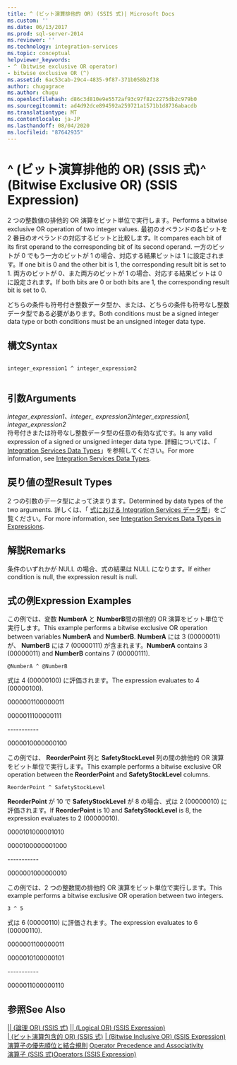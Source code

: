 ```yaml
---
title: ^ (ビット演算排他的 OR) (SSIS 式)| Microsoft Docs
ms.custom: ''
ms.date: 06/13/2017
ms.prod: sql-server-2014
ms.reviewer: ''
ms.technology: integration-services
ms.topic: conceptual
helpviewer_keywords:
- ^ (bitwise exclusive OR operator)
- bitwise exclusive OR (^)
ms.assetid: 6ac53cab-29c4-4835-9f87-371b058b2f38
author: chugugrace
ms.author: chugu
ms.openlocfilehash: d86c3d810e9e5572af93c97f82c2275db2c979b0
ms.sourcegitcommit: ad4d92dce894592a259721a1571b1d8736abacdb
ms.translationtype: MT
ms.contentlocale: ja-JP
ms.lasthandoff: 08/04/2020
ms.locfileid: "87642935"
---
```

# <a name="-bitwise-exclusive-or-ssis-expression"></a><span data-ttu-id="717b6-102">^ (ビット演算排他的 OR) (SSIS 式)</span><span class="sxs-lookup"><span data-stu-id="717b6-102">^ (Bitwise Exclusive OR) (SSIS Expression)</span></span>
  <span data-ttu-id="717b6-103">2 つの整数値の排他的 OR 演算をビット単位で実行します。</span><span class="sxs-lookup"><span data-stu-id="717b6-103">Performs a bitwise exclusive OR operation of two integer values.</span></span> <span data-ttu-id="717b6-104">最初のオペランドの各ビットを 2 番目のオペランドの対応するビットと比較します。</span><span class="sxs-lookup"><span data-stu-id="717b6-104">It compares each bit of its first operand to the corresponding bit of its second operand.</span></span> <span data-ttu-id="717b6-105">一方のビットが 0 でもう一方のビットが 1 の場合、対応する結果ビットは 1 に設定されます。</span><span class="sxs-lookup"><span data-stu-id="717b6-105">If one bit is 0 and the other bit is 1, the corresponding result bit is set to 1.</span></span> <span data-ttu-id="717b6-106">両方のビットが 0、また両方のビットが 1 の場合、対応する結果ビットは 0 に設定されます。</span><span class="sxs-lookup"><span data-stu-id="717b6-106">If both bits are 0 or both bits are 1, the corresponding result bit is set to 0.</span></span>  
  
 <span data-ttu-id="717b6-107">どちらの条件も符号付き整数データ型か、または、どちらの条件も符号なし整数データ型である必要があります。</span><span class="sxs-lookup"><span data-stu-id="717b6-107">Both conditions must be a signed integer data type or both conditions must be an unsigned integer data type.</span></span>  
  
## <a name="syntax"></a><span data-ttu-id="717b6-108">構文</span><span class="sxs-lookup"><span data-stu-id="717b6-108">Syntax</span></span>  
  
```  
  
integer_expression1 ^ integer_expression2  
  
```  
  
## <a name="arguments"></a><span data-ttu-id="717b6-109">引数</span><span class="sxs-lookup"><span data-stu-id="717b6-109">Arguments</span></span>  
 <span data-ttu-id="717b6-110">*integer_expression1、integer_ expression2*</span><span class="sxs-lookup"><span data-stu-id="717b6-110">*integer_expression1, integer_expression2*</span></span>  
 <span data-ttu-id="717b6-111">符号付きまたは符号なし整数データ型の任意の有効な式です。</span><span class="sxs-lookup"><span data-stu-id="717b6-111">Is any valid expression of a signed or unsigned integer data type.</span></span> <span data-ttu-id="717b6-112">詳細については、「 [Integration Services Data Types](../data-flow/integration-services-data-types.md)」を参照してください。</span><span class="sxs-lookup"><span data-stu-id="717b6-112">For more information, see [Integration Services Data Types](../data-flow/integration-services-data-types.md).</span></span>  
  
## <a name="result-types"></a><span data-ttu-id="717b6-113">戻り値の型</span><span class="sxs-lookup"><span data-stu-id="717b6-113">Result Types</span></span>  
 <span data-ttu-id="717b6-114">2 つの引数のデータ型によって決まります。</span><span class="sxs-lookup"><span data-stu-id="717b6-114">Determined by data types of the two arguments.</span></span> <span data-ttu-id="717b6-115">詳しくは、「 [式における Integration Services データ型](integration-services-data-types-in-expressions.md)」をご覧ください。</span><span class="sxs-lookup"><span data-stu-id="717b6-115">For more information, see [Integration Services Data Types in Expressions](integration-services-data-types-in-expressions.md).</span></span>  
  
## <a name="remarks"></a><span data-ttu-id="717b6-116">解説</span><span class="sxs-lookup"><span data-stu-id="717b6-116">Remarks</span></span>  
 <span data-ttu-id="717b6-117">条件のいずれかが NULL の場合、式の結果は NULL になります。</span><span class="sxs-lookup"><span data-stu-id="717b6-117">If either condition is null, the expression result is null.</span></span>  
  
## <a name="expression-examples"></a><span data-ttu-id="717b6-118">式の例</span><span class="sxs-lookup"><span data-stu-id="717b6-118">Expression Examples</span></span>  
 <span data-ttu-id="717b6-119">この例では、変数 **NumberA** と **NumberB**間の排他的 OR 演算をビット単位で実行します。</span><span class="sxs-lookup"><span data-stu-id="717b6-119">This example performs a bitwise exclusive OR operation between variables **NumberA** and **NumberB**.</span></span> <span data-ttu-id="717b6-120">**NumberA** には 3 (00000011) が、 **NumberB** には 7 (00000111) が含まれます。</span><span class="sxs-lookup"><span data-stu-id="717b6-120">**NumberA** contains 3 (00000011) and **NumberB** contains 7 (00000111).</span></span>  
  
```  
@NumberA ^ @NumberB  
```  
  
 <span data-ttu-id="717b6-121">式は 4 (00000100) に評価されます。</span><span class="sxs-lookup"><span data-stu-id="717b6-121">The expression evaluates to 4 (00000100).</span></span>  
  
 <span data-ttu-id="717b6-122">00000011</span><span class="sxs-lookup"><span data-stu-id="717b6-122">00000011</span></span>  
  
 <span data-ttu-id="717b6-123">00000111</span><span class="sxs-lookup"><span data-stu-id="717b6-123">00000111</span></span>  
  
 ----------\-  
  
 <span data-ttu-id="717b6-124">00000100</span><span class="sxs-lookup"><span data-stu-id="717b6-124">00000100</span></span>  
  
 <span data-ttu-id="717b6-125">この例では、 **ReorderPoint** 列と **SafetyStockLevel** 列の間の排他的 OR 演算をビット単位で実行します。</span><span class="sxs-lookup"><span data-stu-id="717b6-125">This example performs a bitwise exclusive OR operation between the **ReorderPoint** and **SafetyStockLevel** columns.</span></span>  
  
```  
ReorderPoint ^ SafetyStockLevel  
```  
  
 <span data-ttu-id="717b6-126">**ReorderPoint** が 10 で **SafetyStockLevel** が 8 の場合、式は 2 (00000010) に評価されます。</span><span class="sxs-lookup"><span data-stu-id="717b6-126">If **ReorderPoint** is 10 and **SafetyStockLevel** is 8, the expression evaluates to 2 (00000010).</span></span>  
  
 <span data-ttu-id="717b6-127">00001010</span><span class="sxs-lookup"><span data-stu-id="717b6-127">00001010</span></span>  
  
 <span data-ttu-id="717b6-128">00001000</span><span class="sxs-lookup"><span data-stu-id="717b6-128">00001000</span></span>  
  
 ----------\-  
  
 <span data-ttu-id="717b6-129">00000010</span><span class="sxs-lookup"><span data-stu-id="717b6-129">00000010</span></span>  
  
 <span data-ttu-id="717b6-130">この例では、2 つの整数間の排他的 OR 演算をビット単位で実行します。</span><span class="sxs-lookup"><span data-stu-id="717b6-130">This example performs a bitwise exclusive OR operation between two integers.</span></span>  
  
```  
3 ^ 5   
```  
  
 <span data-ttu-id="717b6-131">式は 6 (00000110) に評価されます。</span><span class="sxs-lookup"><span data-stu-id="717b6-131">The expression evaluates to 6 (00000110).</span></span>  
  
 <span data-ttu-id="717b6-132">00000011</span><span class="sxs-lookup"><span data-stu-id="717b6-132">00000011</span></span>  
  
 <span data-ttu-id="717b6-133">00000101</span><span class="sxs-lookup"><span data-stu-id="717b6-133">00000101</span></span>  
  
 ----------\-  
  
 <span data-ttu-id="717b6-134">00000110</span><span class="sxs-lookup"><span data-stu-id="717b6-134">00000110</span></span>  
  
## <a name="see-also"></a><span data-ttu-id="717b6-135">参照</span><span class="sxs-lookup"><span data-stu-id="717b6-135">See Also</span></span>  
 <span data-ttu-id="717b6-136">[&#124;&#124; (論理 OR) (SSIS 式)](logical-or-ssis-expression.md) </span><span class="sxs-lookup"><span data-stu-id="717b6-136">[&#124;&#124; &#40;Logical OR&#41; &#40;SSIS Expression&#41;](logical-or-ssis-expression.md) </span></span>  
 <span data-ttu-id="717b6-137">[&#124; &#40;ビット演算包含的 OR&#41; &#40;SSIS 式&#41;](bitwise-inclusive-or-ssis-expression.md) </span><span class="sxs-lookup"><span data-stu-id="717b6-137">[&#124; &#40;Bitwise Inclusive OR&#41; &#40;SSIS Expression&#41;](bitwise-inclusive-or-ssis-expression.md) </span></span>  
 <span data-ttu-id="717b6-138">[演算子の優先順位と結合規則](operator-precedence-and-associativity.md) </span><span class="sxs-lookup"><span data-stu-id="717b6-138">[Operator Precedence and Associativity](operator-precedence-and-associativity.md) </span></span>  
 [<span data-ttu-id="717b6-139">演算子 &#40;SSIS 式&#41;</span><span class="sxs-lookup"><span data-stu-id="717b6-139">Operators &#40;SSIS Expression&#41;</span></span>](operators-ssis-expression.md)  
  
  
